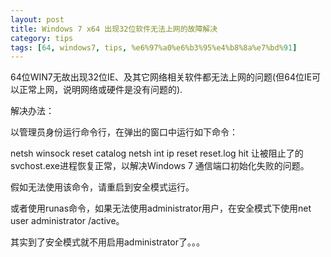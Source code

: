 ```yaml
---
layout: post
title: Windows 7 x64 出现32位软件无法上网的故障解决
category: tips
tags: [64, windows7, tips, %e6%97%a0%e6%b3%95%e4%b8%8a%e7%bd%91]
---
```


64位WIN7无故出现32位IE、及其它网络相关软件都无法上网的问题(但64位IE可以正常上网，说明网络或硬件是没有问题的).

解决办法：

以管理员身份运行命令行，在弹出的窗口中运行如下命令：

netsh winsock reset catalog
netsh int ip reset reset.log hit
让被阻止了的svchost.exe进程恢复正常，以解决Windows 7 通信端口初始化失败的问题。

假如无法使用该命令，请重启到安全模式运行。

或者使用runas命令，如果无法使用administrator用户，在安全模式下使用net user administrator /active。

其实到了安全模式就不用启用administrator了。。。
